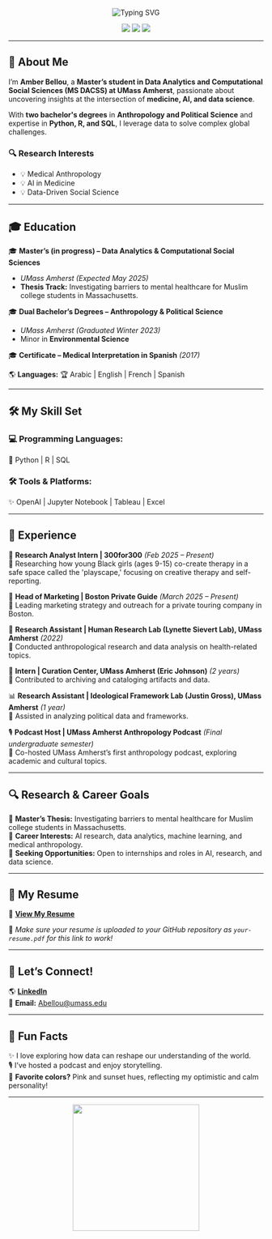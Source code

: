<!-- Welcome Banner -->
<p align="center">
  <img src="https://readme-typing-svg.herokuapp.com?font=Fira+Code&size=22&pause=1000&color=E39CE3&width=700&height=60&lines=%F0%9F%8C%B8+Welcome+to+My+GitHub+Profile!+%F0%9F%8C%B8" alt="Typing SVG" />
</p>

<!-- Badges -->
<div align="center">
  <img src="https://img.shields.io/badge/Master's_Student-Data_Analytics-blueviolet?style=for-the-badge">
  <img src="https://img.shields.io/badge/Research-Data_Science-pink?style=for-the-badge">
  <img src="https://img.shields.io/badge/AI-%F0%9F%94%A5-ff69b4?style=for-the-badge">
</div>

---

## 🌟 About Me  

I’m **Amber Bellou**, a **Master’s student in Data Analytics and Computational Social Sciences (MS DACSS) at UMass Amherst**, passionate about uncovering insights at the intersection of **medicine, AI, and data science**.  

With **two bachelor's degrees** in **Anthropology and Political Science** and expertise in **Python, R, and SQL**, I leverage data to solve complex global challenges.  

### 🔍 Research Interests  
- 💡 Medical Anthropology  
- 💡 AI in Medicine  
- 💡 Data-Driven Social Science  

---

## 🎓 Education  
🎓 **Master’s (in progress) – Data Analytics & Computational Social Sciences**  
   - *UMass Amherst (Expected May 2025)*  
   - **Thesis Track:** Investigating barriers to mental healthcare for Muslim college students in Massachusetts.  

🎓 **Dual Bachelor’s Degrees – Anthropology & Political Science**  
   - *UMass Amherst (Graduated Winter 2023)*  
   - Minor in **Environmental Science**  

🎓 **Certificate – Medical Interpretation in Spanish** *(2017)*  

🌎 **Languages:** 🏆 Arabic | English | French | Spanish  

---

## 🛠️ My Skill Set  

### **💻 Programming Languages:**  
🚀 Python | R | SQL  

### **🛠️ Tools & Platforms:**  
✨ OpenAI | Jupyter Notebook | Tableau | Excel  

---

## 💼 Experience  

🔬 **Research Analyst Intern | 300for300** *(Feb 2025 – Present)*  
📌 Researching how young Black girls (ages 9-15) co-create therapy in a safe space called the 'playscape,' focusing on creative therapy and self-reporting.  

🌟 **Head of Marketing | Boston Private Guide** *(March 2025 – Present)*  
📌 Leading marketing strategy and outreach for a private touring company in Boston.  

🧪 **Research Assistant | Human Research Lab (Lynette Sievert Lab), UMass Amherst** *(2022)*  
📌 Conducted anthropological research and data analysis on health-related topics.  

📜 **Intern | Curation Center, UMass Amherst (Eric Johnson)** *(2 years)*  
📌 Contributed to archiving and cataloging artifacts and data.  

📊 **Research Assistant | Ideological Framework Lab (Justin Gross), UMass Amherst** *(1 year)*  
📌 Assisted in analyzing political data and frameworks.  

🎙️ **Podcast Host | UMass Amherst Anthropology Podcast** *(Final undergraduate semester)*  
📌 Co-hosted UMass Amherst’s first anthropology podcast, exploring academic and cultural topics.  

---

## 🔍 Research & Career Goals  

🌟 **Master’s Thesis:** Investigating barriers to mental healthcare for Muslim college students in Massachusetts.  
🚀 **Career Interests:** AI research, data analytics, machine learning, and medical anthropology.  
📢 **Seeking Opportunities:** Open to internships and roles in AI, research, and data science.  

---

## 📂 My Resume  

📄 **[View My Resume](https://github.com/amberbellou/your-resume.pdf)**  

📌 *Make sure your resume is uploaded to your GitHub repository as `your-resume.pdf` for this link to work!*  

---

## 💬 Let’s Connect!  

🌎 **[LinkedIn](https://www.linkedin.com/in/amber-bellou-2999592b1/)**  
📧 **Email:** Abellou@umass.edu  

---

## 🌅 Fun Facts  

✨ I love exploring how data can reshape our understanding of the world.  
🎙️ I’ve hosted a podcast and enjoy storytelling.  
🌸 **Favorite colors?** Pink and sunset hues, reflecting my optimistic and calm personality!  

---

<p align="center">
  <img src="https://media.giphy.com/media/QvpqTCiEcwtvx6wwJK/giphy.gif" width="250">
</p>
